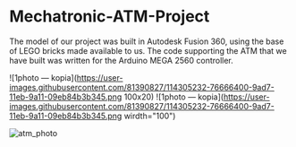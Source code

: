 # Mechatronic-ATM-Project
The model of our project was built in Autodesk Fusion 360, using the base of LEGO bricks made available to us. The code supporting the ATM that we have built was written for the Arduino MEGA 2560 controller.




![1photo — kopia](https://user-images.githubusercontent.com/81390827/114305232-76666400-9ad7-11eb-9a11-09eb84b3b345.png 100x20)
![1photo — kopia](https://user-images.githubusercontent.com/81390827/114305232-76666400-9ad7-11eb-9a11-09eb84b3b345.png wirdth="100")

![atm_photo](https://user-images.githubusercontent.com/81390827/114305389-4ec3cb80-9ad8-11eb-8e40-086e69967874.png)
